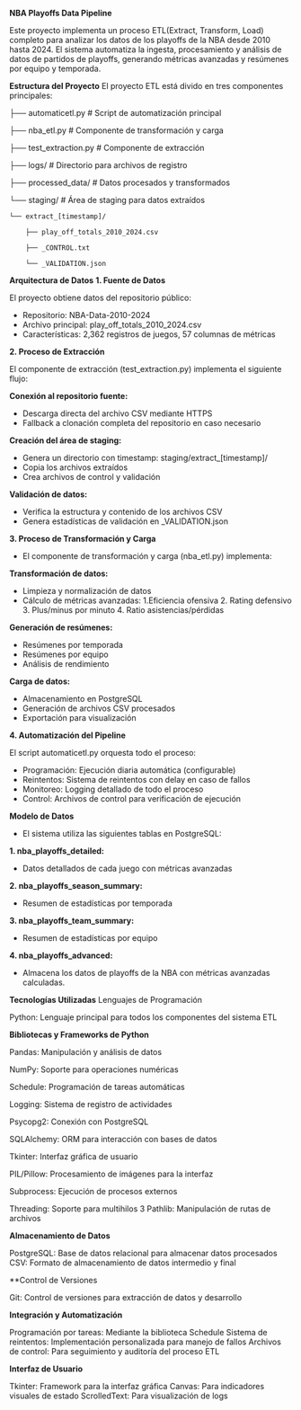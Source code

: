 **NBA Playoffs Data Pipeline**

Este proyecto implementa un proceso ETL(Extract, Transform, Load) completo para analizar los datos de los playoffs de la NBA desde 2010 hasta 2024. El sistema automatiza la ingesta, procesamiento y análisis de datos de partidos de playoffs, generando métricas avanzadas y resúmenes por equipo y temporada.

**Estructura del Proyecto**
El proyecto ETL está divido en tres componentes principales:


├── automaticetl.py        # Script de automatización principal

├── nba_etl.py             # Componente de transformación y carga 

├── test_extraction.py     # Componente de extracción 

├── logs/                  # Directorio para archivos de registro

├── processed_data/        # Datos procesados y transformados

└── staging/               # Área de staging para datos extraídos

    └── extract_[timestamp]/
    
        ├── play_off_totals_2010_2024.csv
        
        ├── _CONTROL.txt
        
        └── _VALIDATION.json


**Arquitectura de Datos**
**1. Fuente de Datos**

El proyecto obtiene datos del repositorio público:

- Repositorio: NBA-Data-2010-2024
- Archivo principal: play_off_totals_2010_2024.csv
- Características: 2,362 registros de juegos, 57 columnas de métricas
  

**2. Proceso de Extracción**

El componente de extracción (test_extraction.py) implementa el siguiente flujo:

**Conexión al repositorio fuente:**

- Descarga directa del archivo CSV mediante HTTPS
- Fallback a clonación completa del repositorio en caso necesario


**Creación del área de staging:**

- Genera un directorio con timestamp: staging/extract_[timestamp]/
- Copia los archivos extraídos
- Crea archivos de control y validación


**Validación de datos:**

- Verifica la estructura y contenido de los archivos CSV
- Genera estadísticas de validación en _VALIDATION.json



**3. Proceso de Transformación y Carga**

- El componente de transformación y carga (nba_etl.py) implementa:

**Transformación de datos:**

- Limpieza y normalización de datos
- Cálculo de métricas avanzadas:
  1.Eficiencia ofensiva
  2. Rating defensivo
  3. Plus/minus por minuto
  4. Ratio asistencias/pérdidas


**Generación de resúmenes:**

- Resúmenes por temporada
- Resúmenes por equipo
- Análisis de rendimiento


**Carga de datos:**

- Almacenamiento en PostgreSQL
- Generación de archivos CSV procesados
- Exportación para visualización



**4. Automatización del Pipeline**

El script automaticetl.py orquesta todo el proceso:

- Programación: Ejecución diaria automática (configurable)
- Reintentos: Sistema de reintentos con delay en caso de fallos
- Monitoreo: Logging detallado de todo el proceso
- Control: Archivos de control para verificación de ejecución

**Modelo de Datos**

- El sistema utiliza las siguientes tablas en PostgreSQL:

**1. nba_playoffs_detailed:**

- Datos detallados de cada juego con métricas avanzadas


**2. nba_playoffs_season_summary:**

- Resumen de estadísticas por temporada


**3. nba_playoffs_team_summary:**

- Resumen de estadísticas por equipo

**4. nba_playoffs_advanced:**
 - Almacena los datos de playoffs de la NBA con métricas avanzadas calculadas.




**Tecnologías Utilizadas**
Lenguajes de Programación

Python: Lenguaje principal para todos los componentes del sistema ETL

**Bibliotecas y Frameworks de Python**

Pandas: Manipulación y análisis de datos

NumPy: Soporte para operaciones numéricas

Schedule: Programación de tareas automáticas

Logging: Sistema de registro de actividades

Psycopg2: Conexión con PostgreSQL

SQLAlchemy: ORM para interacción con bases de datos

Tkinter: Interfaz gráfica de usuario

PIL/Pillow: Procesamiento de imágenes para la interfaz

Subprocess: Ejecución de procesos externos

Threading: Soporte para multihilos
3
Pathlib: Manipulación de rutas de archivos

**Almacenamiento de Datos**

PostgreSQL: Base de datos relacional para almacenar datos procesados
CSV: Formato de almacenamiento de datos intermedio y final

**Control de Versiones

Git: Control de versiones para extracción de datos y desarrollo

**Integración y Automatización**

Programación por tareas: Mediante la biblioteca Schedule
Sistema de reintentos: Implementación personalizada para manejo de fallos
Archivos de control: Para seguimiento y auditoría del proceso ETL

**Interfaz de Usuario**

Tkinter: Framework para la interfaz gráfica
Canvas: Para indicadores visuales de estado
ScrolledText: Para visualización de logs
